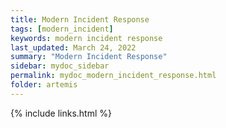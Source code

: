 ```yaml
---
title: Modern Incident Response
tags: [modern_incident]
keywords: modern incident response
last_updated: March 24, 2022
summary: "Modern Incident Response"
sidebar: mydoc_sidebar
permalink: mydoc_modern_incident_response.html
folder: artemis
---
```


{% include links.html %}
